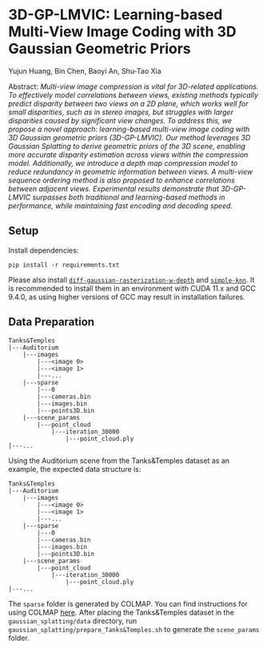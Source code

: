 # 3D-GP-LMVIC: Learning-based Multi-View Image Coding with 3D Gaussian Geometric Priors
Yujun Huang, Bin Chen, Baoyi An, Shu-Tao Xia<br>

Abstract: *Multi-view image compression is vital for 3D-related applications. To effectively model correlations between views, existing methods typically predict disparity between two views on a 2D plane, which works well for small disparities, such as in stereo images, but struggles with larger disparities caused by significant view changes. To address this, we propose a novel approach: learning-based multi-view image coding with 3D Gaussian geometric priors (3D-GP-LMVIC). Our method leverages 3D Gaussian Splatting to derive geometric priors of the 3D scene, enabling more accurate disparity estimation across views within the compression model. Additionally, we introduce a depth map compression model to reduce redundancy in geometric information between views. A multi-view sequence ordering method is also proposed to enhance correlations between adjacent views. Experimental results demonstrate that 3D-GP-LMVIC surpasses both traditional and learning-based methods in performance, while maintaining fast encoding and decoding speed.*

## Setup
Install dependencies:
```shell
pip install -r requirements.txt
```
Please also install [`diff-gaussian-rasterization-w-depth`](https://github.com/JonathonLuiten/diff-gaussian-rasterization-w-depth) and [`simple-knn`](https://github.com/dreamgaussian/dreamgaussian). It is recommended to install them in an environment with CUDA 11.x and GCC 9.4.0, as using higher versions of GCC may result in installation failures.

## Data Preparation
```
Tanks&Temples
|---Auditorium
    |---images
        |---<image 0>
        |---<image 1>
        |---...
    |---sparse
        |---0
        |---cameras.bin
        |---images.bin
        |---points3D.bin
    |---scene_params
        |---point_cloud
            |---iteration_30000
                |---point_cloud.ply
|---...
```

Using the Auditorium scene from the Tanks&Temples dataset as an example, the expected data structure is:

```
Tanks&Temples
|---Auditorium
    |---images
        |---<image 0>
        |---<image 1>
        |---...
    |---sparse
        |---0
        |---cameras.bin
        |---images.bin
        |---points3D.bin
    |---scene_params
        |---point_cloud
            |---iteration_30000
                |---point_cloud.ply
|---...
```

The `sparse` folder is generated by COLMAP. You can find instructions for using COLMAP [here](https://github.com/graphdeco-inria/gaussian-splatting). After placing the Tanks&Temples dataset in the `gaussian_splatting/data` directory, run `gaussian_splatting/prepare_Tanks&Temples.sh` to generate the `scene_params` folder.

